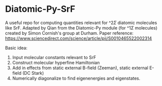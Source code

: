 # Diatomic-Py-SrF

A useful repo for computing quantities relevant for ^2$\Sigma$ diatomic molecules like SrF.
Adapted by Qian from the Diatomic-Py module (for ^1$\Sigma$ molecules) created by Simon Cornish's group at Durham.
Paper reference: https://www.sciencedirect.com/science/article/pii/S0010465522002314

Basic idea: 
1. Input molecular constants relevant to SrF
2. Construct molecular hyperfine Hamiltonian
3. Add in effects from static external B-field (Zeeman), static external E-field (DC Stark)
4. Numerically diagonalize to find eigenenergies and eigenstates.


<!-- Best practices:

1. specify function argument type (int, float, etc) and output type
2. specify output functions in sub-modules (using leading underscore in function name to indicate internal functions and specify \_\_all\_\_ argument)
3. use dataclass instead of dict -->
